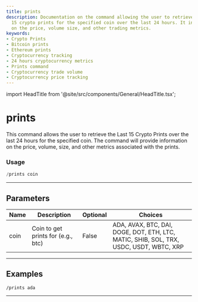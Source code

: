 ```yaml
---
title: prints
description: Documentation on the command allowing the user to retrieve the latest
  15 crypto prints for the specified coin over the last 24 hours. It includes information
  on the price, volume size, and other trading metrics.
keywords:
- Crypto Prints
- Bitcoin prints
- Ethereum prints
- Cryptocurrency tracking
- 24 hours cryptocurrency metrics
- Prints command
- Cryptocurrency trade volume
- Cryptocurrency price tracking
---
```


import HeadTitle from '@site/src/components/General/HeadTitle.tsx';

<HeadTitle title="prints - Crypto - Telegram - Reference | OpenBB Bot Docs" />

# prints

This command allows the user to retrieve the Last 15 Crypto Prints over the last 24 hours for the specified coin. The command will provide information on the price, volume, size, and other metrics associated with the prints.

### Usage

```python wordwrap
/prints coin
```

---

## Parameters

| Name | Description | Optional | Choices |
| ---- | ----------- | -------- | ------- |
| coin | Coin to get prints for (e.g., btc) | False | ADA, AVAX, BTC, DAI, DOGE, DOT, ETH, LTC, MATIC, SHIB, SOL, TRX, USDC, USDT, WBTC, XRP |


---

## Examples

```
/prints ada
```

---
